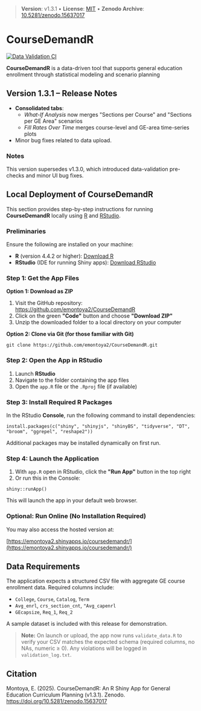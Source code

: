 > **Version**: v1.3.1  •  **License**: [MIT](LICENSE)  •  **Zenodo Archive**: [10.5281/zenodo.15637017](https://doi.org/10.5281/zenodo.15637017)

# CourseDemandR
 
[![Data Validation CI](https://github.com/emontoya2/CourseDemandR/actions/workflows/validate-data.yml/badge.svg)](https://github.com/emontoya2/CourseDemandR/actions/workflows/validate-data.yml)


**CourseDemandR**  is a data-driven tool that supports general education enrollment through statistical modeling and scenario planning

## Version 1.3.1 – Release Notes

- **Consolidated tabs**:  
  - *What-If Analysis* now merges "Sections per Course" and "Sections per GE Area" scenarios  
  - *Fill Rates Over Time* merges course-level and GE-area time-series plots  
- Minor bug fixes related to data upload.

### Notes

This version supersedes v1.3.0, which introduced data-validation pre-checks and minor UI bug fixes. 

## Local Deployment of **CourseDemandR**

This section provides step-by-step instructions for running **CourseDemandR** locally using [R](https://cran.r-project.org/) and [RStudio](https://www.rstudio.com/products/rstudio/download/).


### Preliminaries

Ensure the following are installed on your machine:

- **R** (version 4.4.2 or higher): [Download R](https://cran.r-project.org/)
- **RStudio** (IDE for running Shiny apps): [Download RStudio](https://www.rstudio.com/products/rstudio/download/)


### Step 1: Get the App Files

**Option 1: Download as ZIP**

1. Visit the GitHub repository: https://github.com/emontoya2/CourseDemandR  
2. Click on the green **"Code"** button and choose **"Download ZIP"**  
3. Unzip the downloaded folder to a local directory on your computer

**Option 2: Clone via Git (for those familiar with Git)**

`git clone https://github.com/emontoya2/CourseDemandR.git`


### Step 2: Open the App in RStudio

1. Launch **RStudio**  
2. Navigate to the folder containing the app files  
3. Open the `app.R` file or the `.Rproj` file (if available)



### Step 3: Install Required R Packages

In the RStudio **Console**, run the following command to install dependencies:

`install.packages(c("shiny", "shinyjs", "shinyBS", "tidyverse", "DT", "broom", "ggrepel", "reshape2"))`

Additional packages may be installed dynamically on first run.


### Step 4: Launch the Application

1. With `app.R` open in RStudio, click the **"Run App"** button in the top right  
2. Or run this in the Console:

`shiny::runApp()`


This will launch the app in your default web browser.

### Optional: Run Online (No Installation Required)

You may also access the hosted version at:

[https://emontoya2.shinyapps.io/coursedemandr/](https://emontoya2.shinyapps.io/coursedemandr/)  


## Data Requirements

The application expects a structured CSV file with aggregate GE course enrollment data. Required columns include:

- `College`, `Course`, `Catalog`, `Term`
- `Avg_enrl`,  `crs_section_cnt`, `"Avg_capenrl`
- `GEcapsize`,  `Req_1`, `Req_2`

A sample dataset is included with this release for demonstration.

> **Note:** On launch or upload, the app now runs `validate_data.R` to verify your CSV matches the expected schema (required columns, no NAs, numeric ≥ 0). Any violations will be logged in `validation_log.txt`.

## Citation

Montoya, E. (2025). CourseDemandR: An R Shiny App for General Education Curriculum Planning  (v1.3.1). Zenodo. https://doi.org/10.5281/zenodo.15637017
